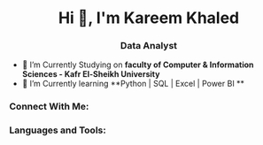 <h1 align="center">Hi 👋, I'm Kareem Khaled</h1>
<h3 align="center">Data Analyst</h3>


- 🔭 I’m Currently Studying on **faculty of Computer & Information Sciences - Kafr El-Sheikh University‎**
- 🌱 I’m Currently learning **Python | SQL | Excel | Power BI **

<h3 align="left">Connect With Me:</h3>
<p align="left">

<h3 align="left">Languages and Tools:</h3>

<!-- 
<h3 align="left">Support:</h3>
<p><a href="https://www.buymeacoffee.com/ahmedtaha89"> <img align="left" src="https://cdn.buymeacoffee.com/buttons/v2/default-yellow.png" height="50" width="210" alt="ahmedtaha89" /></a></p>
 -->

